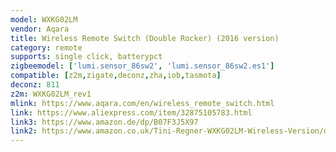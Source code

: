 ```yaml
---
model: WXKG02LM
vendor: Aqara
title: Wireless Remote Switch (Double Rocker) (2016 version)
category: remote
supports: single click, batterypct
zigbeemodel: ['lumi.sensor_86sw2', 'lumi.sensor_86sw2.es1']
compatible: [z2m,zigate,deconz,zha,iob,tasmota]
deconz: 811
z2m: WXKG02LM_rev1
mlink: https://www.aqara.com/en/wireless_remote_switch.html
link: https://www.aliexpress.com/item/32875105783.html
link3: https://www.amazon.de/dp/B07F3J5X97
link2: https://www.amazon.co.uk/Tini-Regner-WXKG02LM-Wireless-Version/dp/B07CQWVGJL
---
```

